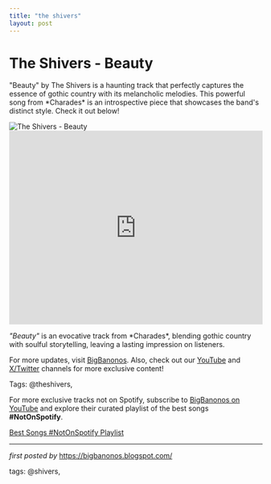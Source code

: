 ```yaml
---
title: "the shivers"
layout: post
---
```

<!-- Title of the Post -->
<h1 >The Shivers - Beauty</h1> <!-- Introductory Text -->
<p >"Beauty" by The Shivers is a haunting track that perfectly captures the essence of gothic country with its melancholic melodies. This powerful song from *Charades* is an introspective piece that showcases the band's distinct style. Check it out below!</p> <!-- Featured Image -->
<div > <img src="https://www.gothiccountry.se/images/pictures/image24.jpeg" alt="The Shivers - Beauty" />
</div> <!-- YouTube Video Embed -->
<div > <iframe width="100%" height="385" src="https://www.youtube.com/embed/2SFT2pRi74o" title="The Shivers - Beauty (Official Audio)" frameborder="0" allow="accelerometer; autoplay; clipboard-write; encrypted-media; gyroscope; picture-in-picture; web-share" referrerpolicy="strict-origin-when-cross-origin" allowfullscreen></iframe>
</div> <!-- Song Information -->
<div > <p><em>"Beauty"</em> is an evocative track from *Charades*, blending gothic country with soulful storytelling, leaving a lasting impression on listeners.</p>
</div> <!-- Footer Links -->
<div > <p>For more updates, visit <a href="https://bigbanonos.blogspot.com/" target="_blank">BigBanonos</a>. Also, check out our <a href="https://www.youtube.com/@BigBanonos" target="_blank">YouTube</a> and <a href="https://x.com/bigbanonos" target="_blank">X/Twitter</a> channels for more exclusive content!</p>
</div> <!-- Tags -->
<p >Tags: @theshivers,</p>


<!--Subscribe and Playlist Links-->
<div>
    <p>For more exclusive tracks not on Spotify, subscribe to <a href="https://www.youtube.com/@BigBanonos" target="_blank">BigBanonos on YouTube</a> and explore their curated playlist of the best songs <strong>#NotOnSpotify</strong>.</p>
    <p><a href="https://www.youtube.com/playlist?list=PLtuNtuTatqI0kFahUCbtbfenC_ET5O_tr" target="_blank">Best Songs #NotOnSpotify Playlist<br /></a></p></div>

<hr />

<p><em>first posted by</em> <a href="https://bigbanonos.blogspot.com/" rel="noopener" target="_new">https://bigbanonos.blogspot.com/</a></p>

<p>tags: @shivers,</p>
